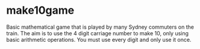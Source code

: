 # make10game
Basic mathematical game that is played by many Sydney commuters on the train. The aim is to use the 4 digit carriage number to make 10, only using basic arithmetic operations. You must use every digit and only use it once.
